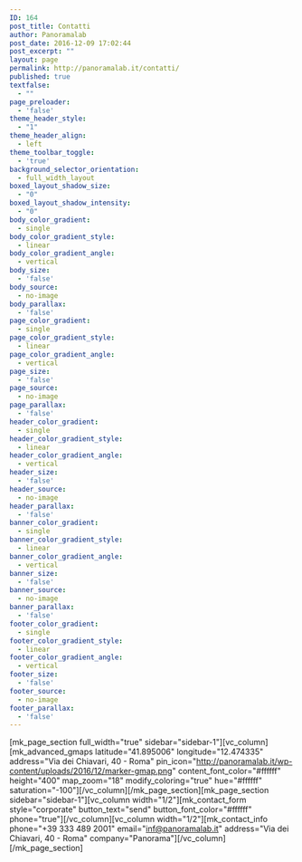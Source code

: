 ```yaml
---
ID: 164
post_title: Contatti
author: Panoramalab
post_date: 2016-12-09 17:02:44
post_excerpt: ""
layout: page
permalink: http://panoramalab.it/contatti/
published: true
textfalse:
  - ""
page_preloader:
  - 'false'
theme_header_style:
  - "1"
theme_header_align:
  - left
theme_toolbar_toggle:
  - 'true'
background_selector_orientation:
  - full_width_layout
boxed_layout_shadow_size:
  - "0"
boxed_layout_shadow_intensity:
  - "0"
body_color_gradient:
  - single
body_color_gradient_style:
  - linear
body_color_gradient_angle:
  - vertical
body_size:
  - 'false'
body_source:
  - no-image
body_parallax:
  - 'false'
page_color_gradient:
  - single
page_color_gradient_style:
  - linear
page_color_gradient_angle:
  - vertical
page_size:
  - 'false'
page_source:
  - no-image
page_parallax:
  - 'false'
header_color_gradient:
  - single
header_color_gradient_style:
  - linear
header_color_gradient_angle:
  - vertical
header_size:
  - 'false'
header_source:
  - no-image
header_parallax:
  - 'false'
banner_color_gradient:
  - single
banner_color_gradient_style:
  - linear
banner_color_gradient_angle:
  - vertical
banner_size:
  - 'false'
banner_source:
  - no-image
banner_parallax:
  - 'false'
footer_color_gradient:
  - single
footer_color_gradient_style:
  - linear
footer_color_gradient_angle:
  - vertical
footer_size:
  - 'false'
footer_source:
  - no-image
footer_parallax:
  - 'false'
---
```

[mk_page_section full_width="true" sidebar="sidebar-1"][vc_column][mk_advanced_gmaps latitude="41.895006" longitude="12.474335" address="Via dei Chiavari, 40 - Roma" pin_icon="http://panoramalab.it/wp-content/uploads/2016/12/marker-gmap.png" content_font_color="#ffffff" height="400" map_zoom="18" modify_coloring="true" hue="#ffffff" saturation="-100"][/vc_column][/mk_page_section][mk_page_section sidebar="sidebar-1"][vc_column width="1/2"][mk_contact_form style="corporate" button_text="send" button_font_color="#ffffff" phone="true"][/vc_column][vc_column width="1/2"][mk_contact_info phone="+39 333 489 2001" email="inf@panoramalab.it" address="Via dei Chiavari, 40 - Roma" company="Panorama"][/vc_column][/mk_page_section]